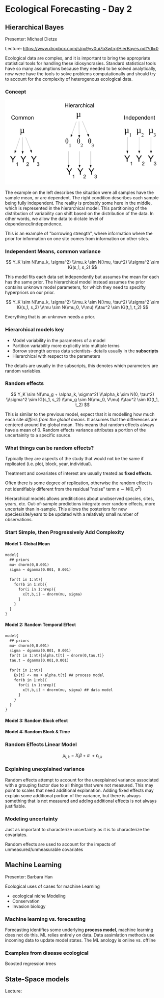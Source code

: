 # Ecological Forecasting - Day 2

## Hierarchical Bayes

Presenter: Michael Dietze

Lecture: https://www.dropbox.com/s/px9yv0ui7b3wtrq/HierBayes.pdf?dl=0

Ecological data are complex, and it is important to bring the appropriate statistical tools for handling these idiosyncrasies. Standard statistical tools have so many assumptions because they needed to be solved analytically, now were have the tools to solve problems computationally and should try to account for the complexity of heterogenous ecological data.

### Concept

![](img/heir.PNG)

The example on the left describes the situation were all samples have the sample mean, or are dependent. The right condition describes each sample being fully independent. The reality is probably some here in the middle, which is represented in the hierarchical model. This partitioning of the distribution of variability can shift based on the distribution of the data. In other words, we allow the data to dictate level of dependence/independence.

This is an example of "borrowing strength", where information where the prior for information on one site comes from information on other sites.

### Independent Means, common variance

$$
Y_K \sim N(\mu_k, \sigma^2)
\\\mu_k \sim N(\mu, \tau^2)
\\\sigma^2 \sim IG(s_1, s_2)
$$

This model fits each data set independently but assumes the mean for each has the same prior. The hierarchical model instead assumes the prior contains unknown model parameters, for which they need to specifty hyperpriors on our prior.


$$
Y_K \sim N(\mu_k, \sigma^2)
\\\mu_k \sim N(\mu, \tau^2)
\\\sigma^2 \sim IG(s_1, s_2)
\\\mu \sim N(\mu_0, V\mu)
\\\tau^2 \sim IG(t_1, t_2)
$$

Everything that is an unknown needs a prior.

### Hierarchical models key
- Model variability
in the parameters of a model
- Partition variability more explicitly into multiple terms
- Borrow strength across data scientists- details usually in the **subscripts**
- Hierarchical with respect to the parameters

The details are usually in the subscripts, this denotes which parameters are random variables.

### Random effects

$$
Y_K \sim N(\mu_g + \alpha_k, \sigma^2)
\\\alpha_k \sim N(0, \tau^2)
\\\sigma^2 \sim IG(s_1, s_2)
\\\mu_g \sim N(\mu_0, V\mu)
\\\tau^2 \sim IG(t_1, t_2)
$$

This is similar to the previous model, expect that it is modelling how much each site *differs from the global means*. It assumes that the differences are centered around the global mean. This means that random effects always have a mean of 0. Random effects variance attributes a portion of the uncertainity to a specific source.

### What things can be random effects?

Typically they are aspects of the study that would not be the same if replicated (i.e. plot, block, year, individual).

Treatment and covariates of interest are usually treated as **fixed effects**.

Often there is some degree of replication, otherwise the random effect is not identifiably different from the residual "noise" term $e \sim N(0, \sigma^2)$

Hierarchical models allows preditictions about unobserved species, sites, years, etc. Out-of-sample predictions integrate over random effects, more uncertain than in-sample. This allows the posteriors for new species/site/years to be updated with a relatively small number of observations.

### Start Simple, then Progressively Add Complexity

#### Model 1: Global Mean

```
model{
  ## priors
  mu~ dnorm(0,0.001)
  sigma ~ dgamma(0.001, 0.001)

  for(t in 1:nt){
    for(b in 1:nb){
      for(i in 1:nrep){
        x[t,b,i] ~ dnorm(mu, sigma)
      }
    }
  }
}
```

#### Model 2: Random Temporal Effect

```
model{
  ## priors
  mu~ dnorm(0,0.001)
  sigma ~ dgamma(0.001, 0.001)
  for(t in 1:nt){alpha.t[t] ~ dnorm(0,tau.t)}
  tau.t ~ dgamma(0.001,0.001)

  for(t in 1:nt){
    Ex[t] <- mu + alpha.t[t] ## process model
    for(b in 1:nb){
      for(i in 1:nrep){
        x[t,b,i] ~ dnorm(mu, sigma) ## data model
      }
    }
  }
}
```

#### Model 3: Random Block effect

#### Model 4: Random Block & Time

### Random Effects Linear Model

$$
\mu_{i,k} = X_i\beta + \alpha\ + \epsilon_{i,k}
$$

### Explaining unexplained variance

Random effects attempt to account for the unexplained variance associated with a grouping factor due to all things that were not measured. This may point to scales that need additional explanation. Adding fixed effects may explain some additional portion of the variance, but there is always something that is not measured and adding additional effects is not always justifiable.

### Modeling uncertainty

Just as important to characterize uncertainty as it is to characterize the covariates.

Random effects are used to account for the impacts of unmeasured/unmeasurable covariates

## Machine Learning

 Presenter: Barbara Han

Ecological uses of cases for machine Learning
- ecological niche Modeling
- Conservation
- Invasion biology

### Machine learning vs. forecasting

Forecasting identifies some underlying **process model**, machine learning does not do this. ML relies entirely on data. Data assimlation methods use incoming data to update model states. The ML anology is online vs. offline

### Examples from disease ecological

Boosted regression trees

## State-Space models

Lecture:   
